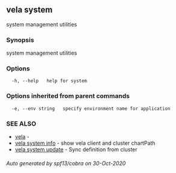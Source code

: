 ## vela system

system management utilities

### Synopsis

system management utilities

### Options

```
  -h, --help   help for system
```

### Options inherited from parent commands

```
  -e, --env string   specify environment name for application
```

### SEE ALSO

* [vela](vela.md)	 - 
* [vela system info](vela_system_info.md)	 - show vela client and cluster chartPath
* [vela system update](vela_system_update.md)	 - Sync definition from cluster

###### Auto generated by spf13/cobra on 30-Oct-2020
